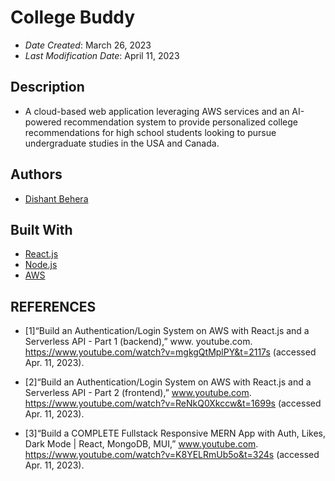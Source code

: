 <!--- The following README.md sample file was adapted from https://gist.github.com/PurpleBooth/109311bb0361f32d87a2#file-readme-template-md by Gabriella Mosquera for academic use ---> 

# College Buddy

* *Date Created*: March 26, 2023
* *Last Modification Date*: April 11, 2023

## Description

* A cloud-based web application leveraging AWS services and an AI-powered recommendation system to provide personalized college recommendations for high school students looking to pursue undergraduate studies in the USA and Canada.

## Authors

* [Dishant Behera](ds418021@dal.ca)

## Built With

* [React.js](https://react.dev)
* [Node.js](https://nodejs.org/en/docs)
* [AWS](https://aws.amazon.com)

## REFERENCES

* [1]“Build an Authentication/Login System on AWS with React.js and a Serverless API - Part 1 (backend),” www.
        youtube.com. https://www.youtube.com/watch?v=mgkgQtMplPY&t=2117s (accessed Apr. 11, 2023).
‌

* [2]“Build an Authentication/Login System on AWS with React.js and a Serverless API - Part 2 (frontend),” 
        www.youtube.com. https://www.youtube.com/watch?v=ReNkQ0Xkccw&t=1699s (accessed Apr. 11, 2023).

* [3]“Build a COMPLETE Fullstack Responsive MERN App with Auth, Likes, Dark Mode | React, MongoDB, MUI,” 
        www.youtube.com. https://www.youtube.com/watch?v=K8YELRmUb5o&t=324s (accessed Apr. 11, 2023).
